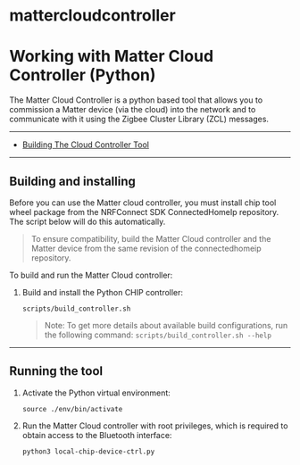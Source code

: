 # mattercloudcontroller

# Working with Matter Cloud Controller (Python)

The Matter Cloud Controller is a python based tool that allows you to commission a Matter device
(via the cloud) into the network and to communicate with it using the Zigbee Cluster Library
(ZCL) messages.

<hr>

-   [Building The Cloud Controller Tool](#building)

<hr>

<a name="building"></a>

## Building and installing

Before you can use the Matter cloud controller, you must install chip tool wheel package
from the NRFConnect SDK ConnectedHomeIp repository. The script below will do this automatically.

> To ensure compatibility, build the Matter Cloud controller and the Matter
> device from the same revision of the connectedhomeip repository.

To build and run the Matter Cloud controller:

1. Build and install the Python CHIP controller:

    ```
    scripts/build_controller.sh
    ```

    > Note: To get more details about available build configurations, run the
    > following command: `scripts/build_controller.sh --help`

<hr>

<a name="running"></a>

## Running the tool

1. Activate the Python virtual environment:

    ```
    source ./env/bin/activate
    ```

2. Run the Matter Cloud controller with root privileges, which is required to
   obtain access to the Bluetooth interface:

    ```
    python3 local-chip-device-ctrl.py
    ```
